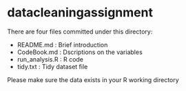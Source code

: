 # datacleaningassignment

There are four files committed under this directory:

- README.md : Brief introduction
- CodeBook.md : Dscriptions on the variables 
- run_analysis.R : R code 
- tidy.txt : Tidy dataset file 

Please make sure the data exists in your R working directory 



